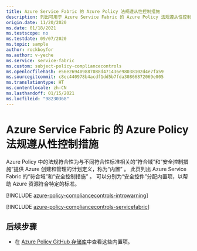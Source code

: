 ```yaml
---
title: Azure Service Fabric 的 Azure Policy 法规遵从性控制措施
description: 列出可用于 Azure Service Fabric 的 Azure Policy 法规遵从性控制措施。 这些内置的策略定义提供了管理 Azure 资源符合性的常用方法。
origin.date: 11/20/2020
ms.date: 01/18/2021
ms.testscope: no
ms.testdate: 09/07/2020
ms.topic: sample
author: rockboyfor
ms.author: v-yeche
ms.service: service-fabric
ms.custom: subject-policy-compliancecontrols
ms.openlocfilehash: e56e269409887088d471436e98038102d4e7fa59
ms.sourcegitcommit: c8ec440978b4acdf1dd5b7fda30866872069e005
ms.translationtype: HT
ms.contentlocale: zh-CN
ms.lasthandoff: 01/15/2021
ms.locfileid: "98230368"
---
```

# <a name="azure-policy-regulatory-compliance-controls-for-azure-service-fabric"></a>Azure Service Fabric 的 Azure Policy 法规遵从性控制措施

Azure Policy 中的法规符合性为与不同符合性标准相关的“符合域”和“安全控制措施”提供 Azure 创建和管理的计划定义，称为“内置” 。 此页列出 Azure Service Fabric 的“符合域”和“安全控制措施” 。 可以分别为“安全控件”分配内置项，以帮助 Azure 资源符合特定的标准。

<!---Not Available on [Regulatory Compliance in Azure Policy](../governance/policy/concepts/regulatory-compliance.md)-->

[!INCLUDE [azure-policy-compliancecontrols-introwarning](../../includes/policy/standards/intro-warning.md)]

[!INCLUDE [azure-policy-compliancecontrols-servicefabric](../../includes/policy/standards/byrp/microsoft.servicefabric.md)]

## <a name="next-steps"></a>后续步骤

<!--Not Available on - Learn more about [Azure Policy Regulatory Compliance](../governance/policy/concepts/regulatory-compliance.md)-->

- 在 [Azure Policy GitHub 存储库](https://github.com/Azure/azure-policy)中查看这些内置项。

<!-- Update_Description: update meta properties, wording update, update link -->